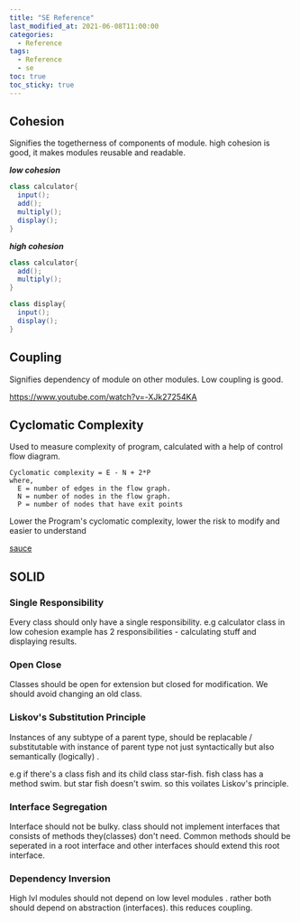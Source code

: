 ```yaml
---
title: "SE Reference"
last_modified_at: 2021-06-08T11:00:00
categories:
  - Reference
tags:
  - Reference
  - se
toc: true
toc_sticky: true
---
```



## Cohesion
Signifies the togetherness of components of module. high cohesion is good, it makes modules reusable and readable.

_**low cohesion**_
```java
class calculator{
  input();
  add();
  multiply();
  display();
}
```


_**high cohesion**_
```java
class calculator{
  add();
  multiply();
}

class display{
  input();
  display();
}
```


## Coupling
Signifies dependency of module on other modules. Low coupling is good. 

https://www.youtube.com/watch?v=-XJk27254KA

## Cyclomatic Complexity
Used to measure complexity of program, calculated with a help of control flow diagram.

```
Cyclomatic complexity = E - N + 2*P 
where,
  E = number of edges in the flow graph.
  N = number of nodes in the flow graph.
  P = number of nodes that have exit points
```
Lower the Program's cyclomatic complexity, lower the risk to modify and easier to understand

[sauce](https://www.tutorialspoint.com/software_testing_dictionary/cyclomatic_complexity.htm)


## SOLID 

### Single Responsibility 
Every class should only have a single responsibility. e.g calculator class in low cohesion example has 2 responsibilities - calculating stuff and displaying results.

### Open Close 
Classes should be open for extension but closed for modification. We should avoid  changing an old class.

### Liskov's Substitution Principle
Instances of any subtype of a parent type, should be replacable / substitutable with instance of parent type not just syntactically but also semantically (logically) . 

e.g if there's a class fish and its child class star-fish.
fish class has a method swim. but star fish doesn't swim. so this voilates Liskov's principle.    

### Interface Segregation
Interface should not be bulky. class should not implement interfaces that consists of methods they(classes)  don't need.
Common methods should be seperated in a root interface and other interfaces should extend this root interface.

### Dependency Inversion 
High lvl modules should not depend on low level modules . rather both should depend on abstraction (interfaces). this reduces coupling.